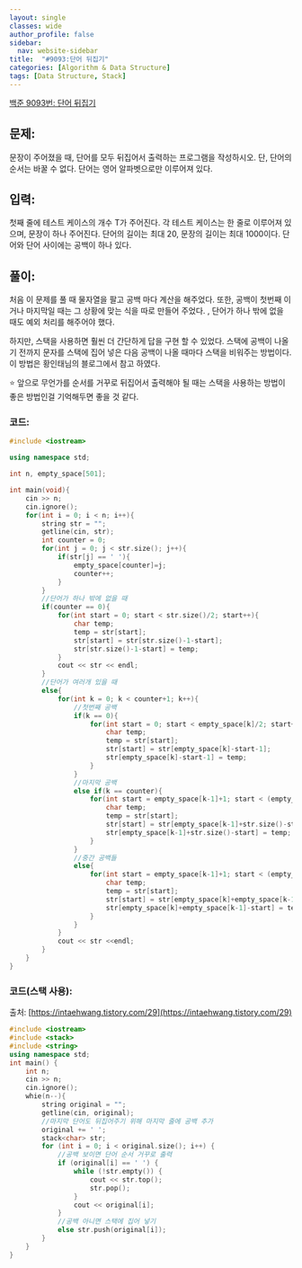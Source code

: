 ```yaml
---
layout: single
classes: wide
author_profile: false
sidebar:
  nav: website-sidebar
title:  "#9093:단어 뒤집기"
categories: [Algorithm & Data Structure]
tags: [Data Structure, Stack]
---
```


[백준 9093번: 단어 뒤집기](https://www.acmicpc.net/problem/9093)

## 문제:

문장이 주어졌을 때, 단어를 모두 뒤집어서 출력하는 프로그램을 작성하시오. 단, 단어의 순서는 바꿀 수 없다. 단어는 영어 알파벳으로만 이루어져 있다.

## 입력:

첫째 줄에 테스트 케이스의 개수 T가 주어진다. 각 테스트 케이스는 한 줄로 이루어져 있으며, 문장이 하나 주어진다. 단어의 길이는 최대 20, 문장의 길이는 최대 1000이다. 단어와 단어 사이에는 공백이 하나 있다.

## 풀이:

처음 이 문제를 풀 때 물자열을 팔고 공백 마다 계산을 해주었다. 또한, 공백이 첫번째 이거나 마지막일 때는 그 상황에 맞는 식을 따로 만들어 주었다. , 단어가 하나 밖에 없을 때도 예외 처리를 해주어야 했다.

하지만, 스택을 사용하면 훨씬 더 간단하게 답을 구현 할 수 있었다. 스택에 공백이 나올기 전까지 문자를 스택에 집어 넣은 다음 공백이 나올 때마다 스택을 비워주는 방법이다. 이 방법은 황인태님의 블로그에서 참고 하였다.

⭐ 앞으로 무언가를 순서를 거꾸로 뒤집어서 출력해야 될 때는 스택을 사용하는 방법이 좋은 방법인걸 기억해두면 좋을 것 같다.

### 코드:

```cpp
#include <iostream>

using namespace std;

int n, empty_space[501];

int main(void){
	cin >> n;
	cin.ignore();
	for(int i = 0; i < n; i++){
		string str = "";
		getline(cin, str);
		int counter = 0;
		for(int j = 0; j < str.size(); j++){
			if(str[j] == ' '){
				empty_space[counter]=j;
				counter++;
			}
		}
		//단어가 하나 밖에 없을 때
		if(counter == 0){
			for(int start = 0; start < str.size()/2; start++){
				char temp;
				temp = str[start];
				str[start] = str[str.size()-1-start];
				str[str.size()-1-start] = temp;
			}
			cout << str << endl;
		}
		//단어가 여러개 있을 때
		else{
			for(int k = 0; k < counter+1; k++){
				//첫번째 공백
				if(k == 0){
					for(int start = 0; start < empty_space[k]/2; start++){
						char temp;
						temp = str[start];
						str[start] = str[empty_space[k]-start-1];
						str[empty_space[k]-start-1] = temp;
					}
				}
				//마지막 공백
				else if(k == counter){
					for(int start = empty_space[k-1]+1; start < (empty_space[k-1]+str.size())/2+1; start++){
						char temp;
						temp = str[start];
						str[start] = str[empty_space[k-1]+str.size()-start];
						str[empty_space[k-1]+str.size()-start] = temp;
					}
				}
				//중간 공백들
				else{
					for(int start = empty_space[k-1]+1; start < (empty_space[k]+(empty_space[k-1]+1))/2; start++){
						char temp;
						temp = str[start];
						str[start] = str[empty_space[k]+empty_space[k-1]-start];
						str[empty_space[k]+empty_space[k-1]-start] = temp;
					}
				}
			}
			cout << str <<endl;
		}
	}
}
```

### 코드(스택 사용):

출처: [https://intaehwang.tistory.com/29](https://intaehwang.tistory.com/29)

```cpp
#include <iostream>
#include <stack>
#include <string>
using namespace std;
int main() {
    int n;
    cin >> n;
    cin.ignore();
	whie(n--){
        string original = "";
        getline(cin, original);
        //마지막 단어도 뒤집어주기 위해 마지막 줄에 공백 추가 
        original += ' ';
        stack<char> str; 
        for (int i = 0; i < original.size(); i++) {
        	//공백 보이면 단어 순서 거꾸로 출력 
            if (original[i] == ' ') {
                while (!str.empty()) {
                    cout << str.top();
                    str.pop();
                }
                cout << original[i];
            }
			//공백 아니면 스택에 집어 넣기 
            else str.push(original[i]);
        }
    }
}
```
